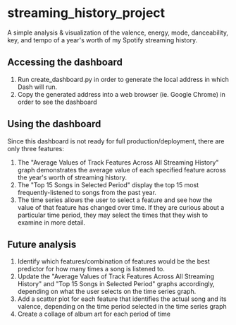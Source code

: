 # streaming_history_project
A simple analysis &amp; visualization of the valence, energy, mode, danceability, key, and tempo of a year's worth of my Spotify streaming history.

## Accessing the dashboard
1. Run create_dashboard.py in order to generate the local address in which Dash will run.
2. Copy the generated address into a web browser (ie. Google Chrome) in order to see the dashboard

## Using the dashboard
Since this dashboard is not ready for full production/deployment, there are only three features:
1. The "Average Values of Track Features Across All Streaming History" graph demonstrates the average value of each specified feature across the year's worth of streaming history.
2. The "Top 15 Songs in Selected Period" display the top 15 most frequently-listened to songs from the past year.
3. The time series allows the user to select a feature and see how the value of that feature has changed over time. If they are curious about a particular time period, they may select the times that they wish to examine in more detail. 

## Future analysis 
1. Identify which features/combination of features would be the best predictor for how many times a song is listened to.
2. Update the "Average Values of Track Features Across All Streaming History" and "Top 15 Songs in Selected Period" graphs accordingly, depending on what the user selects on the time series graph. 
3. Add a scatter plot for each feature that identifies the actual song and its valence, depending on the time period selected in the time series graph
4. Create a collage of album art for each period of time
